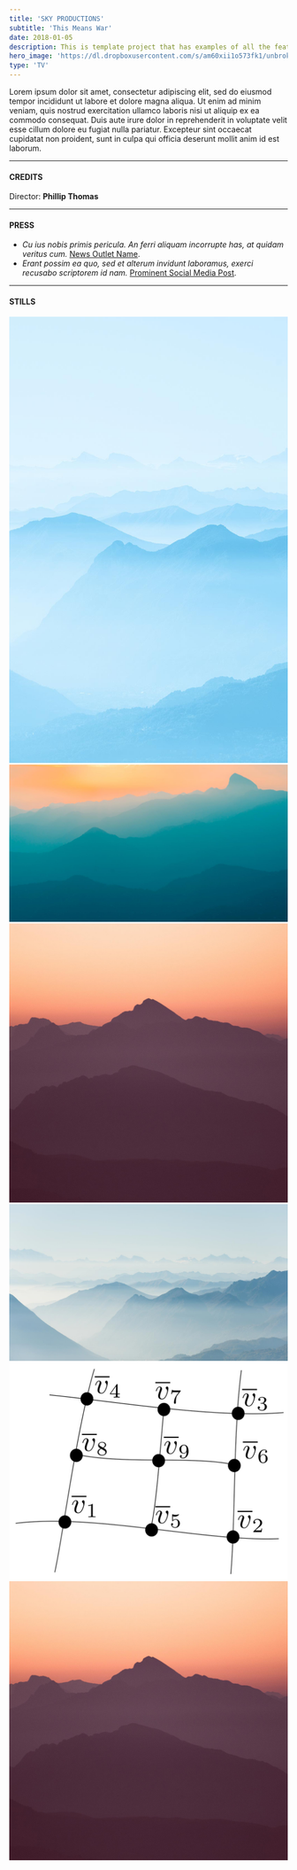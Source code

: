```yaml
---
title: 'SKY PRODUCTIONS'
subtitle: 'This Means War'
date: 2018-01-05
description: This is template project that has examples of all the features I need for a television project.
hero_image: 'https://dl.dropboxusercontent.com/s/am60xii1o573fk1/unbroken_rodeofx.jpg'
type: 'TV'
---
```


Lorem ipsum dolor sit amet, consectetur adipiscing elit, sed do eiusmod tempor 
incididunt ut labore et dolore magna aliqua. Ut enim ad minim veniam, quis 
nostrud exercitation ullamco laboris nisi ut aliquip ex ea commodo consequat.
Duis aute irure dolor in reprehenderit in voluptate velit esse cillum dolore eu 
fugiat nulla pariatur. Excepteur sint occaecat cupidatat non proident, sunt in 
culpa qui officia deserunt mollit anim id est laborum.

---

#### CREDITS
<span class="role"> Director:</span>
<span class="credit">**Phillip Thomas**</span>

---

#### PRESS
+ *Cu ius nobis primis pericula. An ferri aliquam incorrupte has, at quidam veritus cum.* [News Outlet Name](https://reddit.com).
+ *Erant possim ea quo, sed et alterum invidunt laboramus, exerci recusabo scriptorem id nam.* [Prominent Social Media Post](https://reddit.com).

---

#### STILLS
<div class="gallery" data-columns="3">
	<img src="/images/demo/demo-portrait.jpg">
	<img src="/images/demo/demo-landscape.jpg">
	<img src="/images/demo/demo-square.jpg">
	<img src="/images/demo/demo-landscape-2.jpg">
	<img src="/images/demo/2_post.png">
	<img src="/images/demo/demo-square.jpg">
</div>
